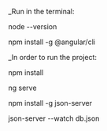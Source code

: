 _Run in the terminal: 

node --version

npm install -g @angular/cli

_In order to run the project: 

npm install

ng serve

npm install -g json-server

json-server --watch db.json
